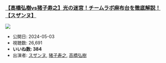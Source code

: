 ### [【高橋弘樹vs猪子寿之】光の迷宮！チームラボ麻布台を徹底解説！【スザンヌ】](https://www.youtube.com/watch?v=PhL7TL2XjbI)
[![](https://img.youtube.com/vi/PhL7TL2XjbI/sddefault.jpg)](https://www.youtube.com/watch?v=PhL7TL2XjbI)
-   公開日: 2024-05-03
-   視聴数: 26,691
-   **いいね数: 384**
-   出演者: [スザンヌ](/rehacq_fan/people/スザンヌ "wikilink"), [猪子寿之](/rehacq_fan/people/猪子寿之 "wikilink"), [高橋弘樹](/rehacq_fan/people/高橋弘樹 "wikilink")
